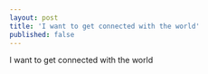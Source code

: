 ```yaml
---
layout: post
title: 'I want to get connected with the world'
published: false
--- 
```


I want to get connected with the world
